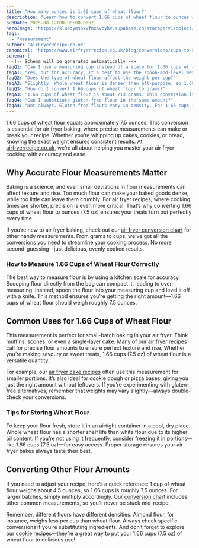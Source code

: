 ```yaml
---
title: "How many ounces is 1.66 cups of wheat flour?"
description: "Learn how to convert 1.66 cups of wheat flour to ounces with our simple guide. Perfect for air fryer baking and precise measurements!"
pubDate: 2025-08-12T00:00:00.000Z
heroImage: "https://klueoymssxwfnxsvcyhv.supabase.co/storage/v1/object/public/Shmucket/how-many-ounces-is-1-66-cups-of-wheat-flour.webp"
tags:
  - "measurement"
author: "AirFryerRecipe.co.uk"
canonical: "https://www.airfryerrecipe.co.uk/blog/conversions/cups-to-ounces/how-many-ounces-is-1-66-cups-of-wheat-flour"
schema: |
  <!-- Schema will be generated automatically -->
faqQ1: "Can I use a measuring cup instead of a scale for 1.66 cups of wheat flour?"
faqA1: "Yes, but for accuracy, it’s best to use the spoon-and-level method. Scoop flour into the cup with a spoon and level it off with a knife. This prevents compacting, which can lead to over-measuring. For precise baking, especially in air fryers, a scale is recommended."
faqQ2: "Does the type of wheat flour affect the weight per cup?"
faqA2: "Slightly. Whole wheat flour is denser than all-purpose, so 1.66 cups may weigh a tad more. However, the difference is minimal—around 0.2 ounces. For most recipes, you can use the standard 7.5-ounce conversion without issues."
faqQ3: "How do I convert 1.66 cups of wheat flour to grams?"
faqA3: "1.66 cups of wheat flour is about 213 grams. This conversion is handy if your recipe uses metric measurements. Many air fryer recipes, especially European ones, list ingredients in grams for precision."
faqQ4: "Can I substitute gluten-free flour in the same amount?"
faqA4: "Not always. Gluten-free flours vary in density. For 1.66 cups (7.5 oz) of wheat flour, you might need slightly more or less gluten-free blend. Check the packaging or use a scale for accuracy. Some blends also require added xanthan gum for structure."
---
```

<p>1.66 cups of wheat flour equals approximately 7.5 ounces. This conversion is essential for air fryer baking, where precise measurements can make or break your recipe. Whether you’re whipping up cakes, cookies, or bread, knowing the exact weight ensures consistent results. At <a href=https://www.airfryerrecipe.co.uk>airfryerrecipe.co.uk</a>, we’re all about helping you master your air fryer cooking with accuracy and ease.</p>  

<h2>Why Accurate Flour Measurements Matter</h2>  
<p>Baking is a science, and even small deviations in flour measurements can affect texture and rise. Too much flour can make your baked goods dense, while too little can leave them crumbly. For air fryer recipes, where cooking times are shorter, precision is even more critical. That’s why converting 1.66 cups of wheat flour to ounces (7.5 oz) ensures your treats turn out perfectly every time.</p>  

<p>If you’re new to air fryer baking, check out our <a href=https://www.airfryerrecipe.co.uk/air-fryer-conversion-chart>air fryer conversion chart</a> for other handy measurements. From grams to cups, we’ve got all the conversions you need to streamline your cooking process. No more second-guessing—just delicious, evenly cooked results.</p>  

<h3>How to Measure 1.66 Cups of Wheat Flour Correctly</h3>  
<p>The best way to measure flour is by using a kitchen scale for accuracy. Scooping flour directly from the bag can compact it, leading to over-measuring. Instead, spoon the flour into your measuring cup and level it off with a knife. This method ensures you’re getting the right amount—1.66 cups of wheat flour should weigh roughly 7.5 ounces.</p>  

<h2>Common Uses for 1.66 Cups of Wheat Flour</h2>  
<p>This measurement is perfect for small-batch baking in your air fryer. Think muffins, scones, or even a single-layer cake. Many of our <a href=https://www.airfryerrecipe.co.uk/recipes>air fryer recipes</a> call for precise flour amounts to ensure perfect texture and rise. Whether you’re making savoury or sweet treats, 1.66 cups (7.5 oz) of wheat flour is a versatile quantity.</p>  

<p>For example, our <a href=https://www.airfryerrecipe.co.uk/recipe-category/cakes>air fryer cake recipes</a> often use this measurement for smaller portions. It’s also ideal for cookie dough or pizza bases, giving you just the right amount without leftovers. If you’re experimenting with gluten-free alternatives, remember that weights may vary slightly—always double-check your conversions.</p>  

<h3>Tips for Storing Wheat Flour</h3>  
<p>To keep your flour fresh, store it in an airtight container in a cool, dry place. Whole wheat flour has a shorter shelf life than white flour due to its higher oil content. If you’re not using it frequently, consider freezing it in portions—like 1.66 cups (7.5 oz)—for easy access. Proper storage ensures your air fryer bakes always taste their best.</p>  

<h2>Converting Other Flour Amounts</h2>  
<p>If you need to adjust your recipe, here’s a quick reference: 1 cup of wheat flour weighs about 4.5 ounces, so 1.66 cups is roughly 7.5 ounces. For larger batches, simply multiply accordingly. Our <a href=https://www.airfryerrecipe.co.uk/air-fryer-conversion-chart>conversion chart</a> includes other common measurements, so you’ll never be stuck mid-recipe.</p>  

<p>Remember, different flours have different densities. Almond flour, for instance, weighs less per cup than wheat flour. Always check specific conversions if you’re substituting ingredients. And don’t forget to explore our <a href=https://www.airfryerrecipe.co.uk/recipe-category/cookies>cookie recipes</a>—they’re a great way to put your 1.66 cups (7.5 oz) of wheat flour to delicious use!</p>
